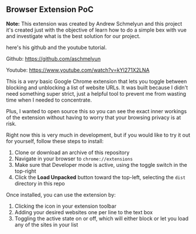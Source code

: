 ## Browser Extension PoC

**Note:** This extension was created by Andrew Schmelyun and this project it's created just with the objective of learn how to do a simple bex with vue and investigate what is the best solution for our project.

here's his github and the youtube tutorial. 

Github: https://github.com/aschmelyun

Youtube: https://www.youtube.com/watch?v=kYl271X2LNA

This is a *very* basic Google Chrome extension that lets you toggle between blocking and unblocking a list of website URLs. It was built because I didn't need something super strict, just a helpful tool to prevent me from wasting time when I needed to concentrate. 

Plus, I wanted to open source this so you can see the exact inner workings of the extension without having to worry that your browsing privacy is at risk.

Right now this is very much in development, but if you would like to try it out for yourself, follow these steps to install:

1. Clone or download an archive of this repository
2. Navigate in your browser to `chrome://extensions`
3. Make sure that Developer mode is active, using the toggle switch in the top-right
4. Click the **Load Unpacked** button toward the top-left, selecting the `dist` directory in this repo

Once installed, you can use the extension by:

1. Clicking the icon in your extension toolbar
2. Adding your desired websites one per line to the text box
3. Toggling the active state on or off, which will either block or let you load any of the sites in your list